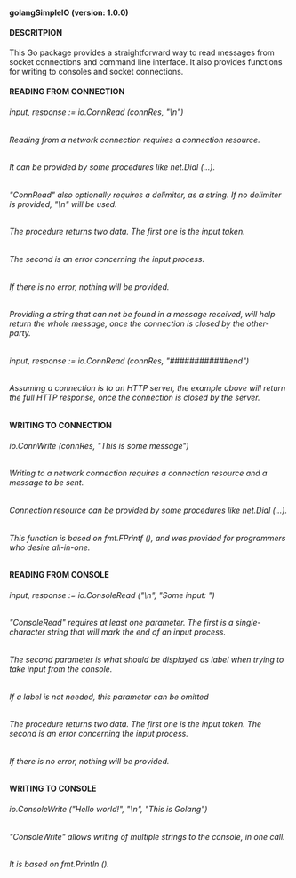 #### golangSimpleIO (version: 1.0.0)



#### DESCRITPION

This Go package provides a straightforward way to read messages from socket connections and command line interface. It also provides functions for writing to consoles and socket connections.

#### READING FROM CONNECTION


###### input, response := io.ConnRead (connRes, "\n")

###### Reading from a network connection requires a connection resource.
###### It can be provided by some procedures like net.Dial (...).

###### "ConnRead" also optionally requires a delimiter, as a string. If no delimiter is provided, "\n" will be used.

###### The procedure returns two data. The first one is the input taken.
###### The second is an error concerning the input process.
###### If there is no error, nothing will be provided.

###### Providing a string that can not be found in a message received, will help return the whole message, once the connection is closed by the other-party.

###### input, response := io.ConnRead (connRes, "############end")

###### Assuming a connection is to an HTTP server, the example above will return the full HTTP response, once the connection is closed by the server.

#### WRITING TO CONNECTION


###### io.ConnWrite (connRes, "This is some message")

###### Writing to a network connection requires a connection resource and a message to be sent.
###### Connection resource can be provided by some procedures like net.Dial (...).

###### This function is based on fmt.FPrintf (), and was provided for programmers who desire all-in-one.

#### READING FROM CONSOLE


###### input, response := io.ConsoleRead ("\n", "Some input: ")

###### "ConsoleRead" requires at least one parameter. The first is a single-character string that will mark the end of an input process.
###### The second parameter is what should be displayed as label when trying to take input from the console.
###### If a label is not needed, this parameter can be omitted

###### The procedure returns two data. The first one is the input taken. The second is an error concerning the input process.
###### If there is no error, nothing will be provided.

#### WRITING TO CONSOLE


###### io.ConsoleWrite ("Hello world!", "\n", "This is Golang")

###### "ConsoleWrite" allows writing of multiple strings to the console, in one call.
###### It is based on fmt.Println ().
